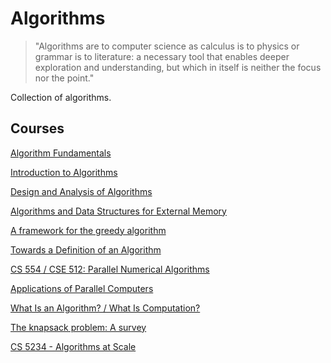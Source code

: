 # Algorithms

> "Algorithms are to computer science as calculus is to physics or grammar is to literature: a necessary tool that enables deeper exploration and understanding, but which in itself is neither the focus nor the point."

Collection of algorithms.

## Courses

[Algorithm Fundamentals](https://brilliant.org/courses/computer-science-algorithms/)

[Introduction to Algorithms](https://ocw.mit.edu/courses/electrical-engineering-and-computer-science/6-006-introduction-to-algorithms-spring-2020/)

[Design and Analysis of Algorithms](https://ocw.mit.edu/courses/electrical-engineering-and-computer-science/6-046j-design-and-analysis-of-algorithms-spring-2015/)

[Algorithms and Data Structures for External Memory](http://www.ittc.ku.edu/~jsv/Papers/Vit.IO_book.pdf)

[A framework for the greedy algorithm](https://people.clas.ufl.edu/avince/files/Greedy.pdf)

[Towards a Definition of an Algorithm](https://arxiv.org/pdf/math/0602053.pdf)

[CS 554 / CSE 512: Parallel Numerical Algorithms](https://solomonik.cs.illinois.edu/teaching/cs554/index.html)

[Applications of Parallel Computers](https://sites.google.com/lbl.gov/cs267-spr2021/home)

[What Is an Algorithm? / What Is Computation?](https://cse.buffalo.edu/~rapaport/510/whatisanalg.html)

[The knapsack problem: A survey](https://onlinelibrary.wiley.com/doi/epdf/10.1002/nav.3800220110)

[CS 5234 - Algorithms at Scale](https://www.comp.nus.edu.sg/~gilbert/CS5234/)
